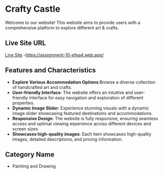 # Crafty Castle

Welcome to our website! This website aims to provide users with a comprehensive platform to explore different art & crafts.

## Live Site URL
[Live Site](https://assignment-10-efea4.web.app/)
-https://assignment-10-efea4.web.app/

## Features and Characteristics
- **Explore Various Accommodation Options**:Browse a diverse collection of handcrafted art and crafts.
- **User-friendly Interface**: The website offers an intuitive and user-friendly interface for easy navigation and exploration of different properties.
- **Dynamic Image Slider**: Experience stunning visuals with a dynamic image slider showcasing featured destinations and accommodations.
- **Responsive Design**: The website is fully responsive, ensuring seamless access and optimal viewing experience across different devices and screen sizes.
- **Showcases high-quality images**: Each item showcases high-quality images, detailed descriptions, and pricing information.

## Category Name
- Painting and Drawing


